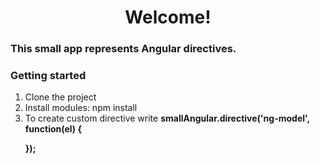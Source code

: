 <h1 align="center">Welcome!</h1>
<h3>This small app represents Angular directives.</h3>

### Getting started
<ol> 
<li>Clone the project</li>
<li>Install modules: npm install</li>
<li>To create custom directive write
  <b>smallAngular.directive('ng-model', function(el) {

  });</b>
</li>
</ol>
